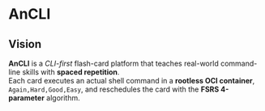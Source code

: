 # AnCLI

## Vision  
**AnCLI** is a *CLI-first* flash-card platform that teaches real-world command-line skills with **spaced repetition**.  
Each card executes an actual shell command in a **rootless OCI container**, `Again,Hard,Good,Easy`, and reschedules the card with the **FSRS 4-parameter** algorithm. 